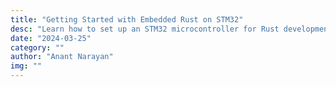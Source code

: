 ```yaml
---
title: "Getting Started with Embedded Rust on STM32"
desc: "Learn how to set up an STM32 microcontroller for Rust development."
date: "2024-03-25"
category: ""
author: "Anant Narayan"
img: ""
---
```

